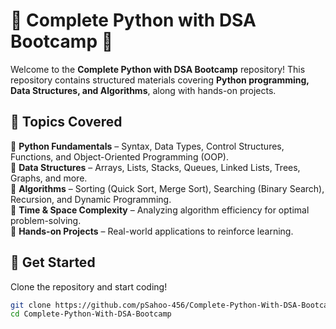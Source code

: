  
 
  

# 🚀 Complete Python with DSA Bootcamp 🐍  

Welcome to the **Complete Python with DSA Bootcamp** repository! This repository contains structured materials covering **Python programming, Data Structures, and Algorithms**, along with hands-on projects.  

## 📌 Topics Covered  

🔹 **Python Fundamentals** – Syntax, Data Types, Control Structures, Functions, and Object-Oriented Programming (OOP).  
🔹 **Data Structures** – Arrays, Lists, Stacks, Queues, Linked Lists, Trees, Graphs, and more.  
🔹 **Algorithms** – Sorting (Quick Sort, Merge Sort), Searching (Binary Search), Recursion, and Dynamic Programming.  
🔹 **Time & Space Complexity** – Analyzing algorithm efficiency for optimal problem-solving.  
🔹 **Hands-on Projects** – Real-world applications to reinforce learning.  




## 🚀 Get Started  
Clone the repository and start coding! 
```sh
git clone https://github.com/pSahoo-456/Complete-Python-With-DSA-Bootcamp.git
cd Complete-Python-With-DSA-Bootcamp


